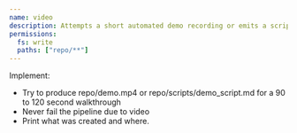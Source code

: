 ```yaml
---
name: video
description: Attempts a short automated demo recording or emits a script and prints outcome.
permissions:
  fs: write
  paths: ["repo/**"]
---
```

Implement:
- Try to produce repo/demo.mp4 or repo/scripts/demo_script.md for a 90 to 120 second walkthrough
- Never fail the pipeline due to video
- Print what was created and where.